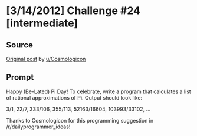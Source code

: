 # [3/14/2012] Challenge #24 [intermediate]

## Source

[Original post](https://old.reddit.com/r/dailyprogrammer/comments/qx025/3142012_challenge_24_intermediate/) by [u/Cosmologicon](https://old.reddit.com/user/Cosmologicon)

## Prompt

Happy (Be-Lated) Pi Day!  To celebrate, write a program that calculates a list of rational approximations of Pi.  Output should look like:

3/1, 22/7, 333/106, 355/113, 52163/16604, 103993/33102, ...

Thanks to Cosmologicon for this programming suggestion in /r/dailyprogrammer_ideas!
